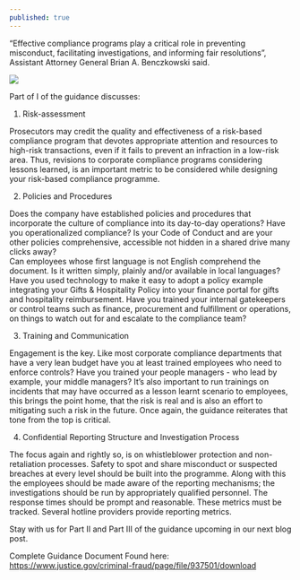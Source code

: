 ```yaml
---
published: true
---
```

<!-- more -->

“Effective compliance programs play a critical role in preventing misconduct, facilitating investigations, and informing fair resolutions”, Assistant Attorney General Brian A. Benczkowski said. 

![](https://readycomply.com/assets/images/image04.jpg?v78838073127551)

Part of I of the guidance discusses:

1. Risk-assessment

Prosecutors may credit the quality and effectiveness of a risk-based compliance program that devotes appropriate attention and resources to high-risk transactions, even if it fails to prevent an infraction in a low-risk area. 
Thus, revisions to corporate compliance programs considering lessons learned, is an important metric to be considered while designing your risk-based compliance programme.

2. Policies and Procedures

Does the company have established policies and procedures that incorporate the culture of compliance into its day-to-day operations? Have you operationalized compliance?
Is your Code of Conduct and are your other policies comprehensive, accessible not hidden in a shared drive many clicks away?  
Can employees whose first language is not English comprehend the document. Is it written simply, plainly and/or available in local languages?
Have you used technology to make it easy to adopt a policy example integrating your Gifts & Hospitality Policy into your finance portal for gifts and hospitality reimbursement. 
Have you trained your internal gatekeepers or control teams such as finance, procurement and fulfillment or operations, on things to watch out for and escalate to the compliance team? 

3. Training and Communication

Engagement is the key. Like most corporate compliance departments that have a very lean budget have you at least trained employees who need to enforce controls?
Have you trained your people managers - who lead by example, your middle managers? It’s also important to run trainings on incidents that may have occurred as a lesson learnt scenario to employees, this brings the point home, that the risk is real and is also an effort to mitigating such a risk in the future. 
Once again, the guidance reiterates that tone from the top is critical.

4. Confidential Reporting Structure and Investigation Process

The focus again and rightly so, is on whistleblower protection and non-retaliation processes. Safety to spot and share misconduct or suspected breaches at every level should be built into the programme. Along with this the employees should be made aware of the reporting mechanisms; the investigations should be run by appropriately qualified personnel. The response times should be prompt and reasonable. These metrics must be tracked. Several hotline providers provide reporting metrics.

Stay with us for Part II and Part III of the guidance upcoming in our next blog post.

Complete Guidance Document Found here: https://www.justice.gov/criminal-fraud/page/file/937501/download
